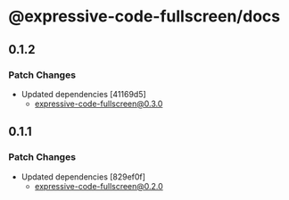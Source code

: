 # @expressive-code-fullscreen/docs

## 0.1.2

### Patch Changes

- Updated dependencies [41169d5]
  - expressive-code-fullscreen@0.3.0

## 0.1.1

### Patch Changes

- Updated dependencies [829ef0f]
  - expressive-code-fullscreen@0.2.0
